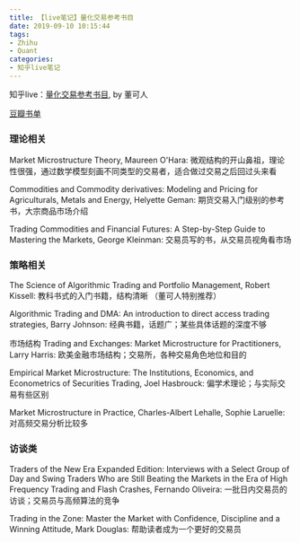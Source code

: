 ```yaml
---
title: 【live笔记】量化交易参考书目
date: 2019-09-10 10:15:44
tags:
- Zhihu
- Quant
categories:
- 知乎live笔记
---
```

知乎live：[量化交易参考书目](https://www.zhihu.com/lives/761290121822617600), by 董可人

[豆瓣书单](https://www.douban.com/doulist/45205462/)
<!--- more --->

### 理论相关

Market Microstructure Theory, Maureen O'Hara:
微观结构的开山鼻祖，理论性很强，通过数学模型刻画不同类型的交易者，适合做过交易之后回过头来看

Commodities and Commodity derivatives: Modeling and Pricing for Agriculturals, Metals and Energy, Helyette Geman:
期货交易入门级别的参考书，大宗商品市场介绍

Trading Commodities and Financial Futures: A Step-by-Step Guide to Mastering the Markets, George Kleinman:
交易员写的书，从交易员视角看市场

### 策略相关

The Science of Algorithmic Trading and Portfolio Management, Robert Kissell:
教科书式的入门书籍，结构清晰 （董可人特别推荐）

Algorithmic Trading and DMA: An introduction to direct access trading strategies, Barry Johnson:
经典书籍，话题广；某些具体话题的深度不够

市场结构
Trading and Exchanges: Market Microstructure for Practitioners, Larry Harris:
欧美金融市场结构；交易所，各种交易角色地位和目的

Empirical Market Microstructure: The Institutions, Economics, and Econometrics of Securities Trading, Joel Hasbrouck:
偏学术理论；与实际交易有些区别

Market Microstructure in Practice, Charles-Albert Lehalle, Sophie Laruelle:
对高频交易分析比较多

### 访谈类

Traders of the New Era Expanded Edition: Interviews with a Select Group of Day and Swing Traders Who are Still Beating the Markets in the Era of High Frequency Trading and Flash Crashes, Fernando Oliveira:
一批日内交易员的访谈；交易员与高频算法的竞争

Trading in the Zone: Master the Market with Confidence, Discipline and a Winning Attitude, Mark Douglas:
帮助读者成为一个更好的交易员